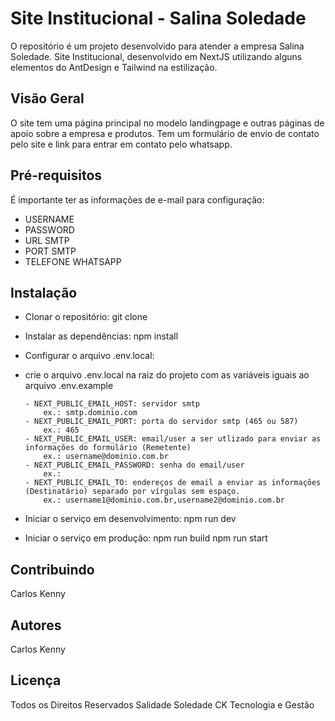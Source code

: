 # Site Institucional - Salina Soledade

O repositório é um projeto desenvolvido para atender a empresa Salina Soledade. Site Institucional, desenvolvido em NextJS utilizando alguns elementos do AntDesign e Tailwind na estilização.

## Visão Geral

O site tem uma página principal no modelo landingpage e outras páginas de apoio sobre a empresa e produtos. Tem um formulário de envio de contato pelo site e link para entrar em contato pelo whatsapp.

## Pré-requisitos

É importante ter as informações de e-mail para configuração:

- USERNAME
- PASSWORD
- URL SMTP
- PORT SMTP
- TELEFONE WHATSAPP

## Instalação

- Clonar o repositório:
    git clone
- Instalar as dependências:
    npm install
- Configurar o arquivo .env.local:
- 
    crie o arquivo .env.local na raiz do projeto com as variáveis iguais ao arquivo .env.example
  
      - NEXT_PUBLIC_EMAIL_HOST: servidor smtp
          ex.: smtp.dominio.com
      - NEXT_PUBLIC_EMAIL_PORT: porta do servidor smtp (465 ou 587)
          ex.: 465
      - NEXT_PUBLIC_EMAIL_USER: email/user a ser utlizado para enviar as informações do formulário (Remetente)
          ex.: username@dominio.com.br
      - NEXT_PUBLIC_EMAIL_PASSWORD: senha do email/user
          ex.:
      - NEXT_PUBLIC_EMAIL_TO: endereços de email a enviar as informações (Destinatário) separado por vírgulas sem espaço.
          ex.: username1@dominio.com.br,username2@dominio.com.br

- Iniciar o serviço em desenvolvimento:
    npm run dev
- Iniciar o serviço em produção:
    npm run build
    npm run start

## Contribuindo

Carlos Kenny

## Autores

Carlos Kenny

## Licença

Todos os Direitos Reservados
Salidade Soledade
CK Tecnologia e Gestão
